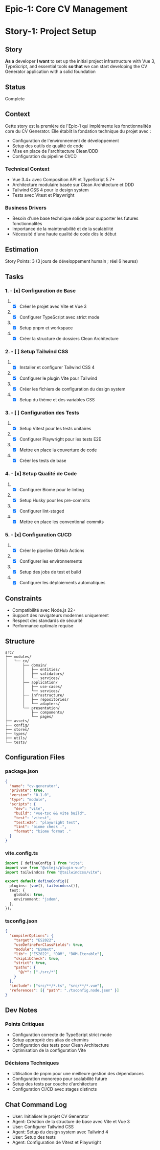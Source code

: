 # Epic-1: Core CV Management

# Story-1: Project Setup

## Story

**As a** developer
**I want** to set up the initial project infrastructure with Vue 3, TypeScript, and essential tools
**so that** we can start developing the CV Generator application with a solid foundation

## Status

Complete

## Context

Cette story est la première de l'Epic-1 qui implémente les fonctionnalités core du CV Generator. Elle établit la fondation technique du projet avec :

- Configuration de l'environnement de développement
- Setup des outils de qualité de code
- Mise en place de l'architecture Clean/DDD
- Configuration du pipeline CI/CD

### Technical Context

- Vue 3.4+ avec Composition API et TypeScript 5.7+
- Architecture modulaire basée sur Clean Architecture et DDD
- Tailwind CSS 4 pour le design system
- Tests avec Vitest et Playwright

### Business Drivers

- Besoin d'une base technique solide pour supporter les futures fonctionnalités
- Importance de la maintenabilité et de la scalabilité
- Nécessité d'une haute qualité de code dès le début

## Estimation

Story Points: 3 (3 jours de développement humain ; réel 6 heures)

## Tasks

### 1. - [x] Configuration de Base

1.  - [x] Créer le projet avec Vite et Vue 3
2.  - [x] Configurer TypeScript avec strict mode
3.  - [x] Setup pnpm et workspace
4.  - [x] Créer la structure de dossiers Clean Architecture

### 2. - [ ] Setup Tailwind CSS

1.  - [x] Installer et configurer Tailwind CSS 4
2.  - [x] Configurer le plugin Vite pour Tailwind
3.  - [x] Créer les fichiers de configuration du design system
4.  - [x] Setup du thème et des variables CSS

### 3. - [ ] Configuration des Tests

1.  - [x] Setup Vitest pour les tests unitaires
2.  - [x] Configurer Playwright pour les tests E2E
3.  - [x] Mettre en place la couverture de code
4.  - [x] Créer les tests de base

### 4. - [x] Setup Qualité de Code

1.  - [x] Configurer Biome pour le linting
2.  - [x] Setup Husky pour les pre-commits
3.  - [x] Configurer lint-staged
4.  - [x] Mettre en place les conventional commits

### 5. - [x] Configuration CI/CD

1.  - [x] Créer le pipeline GitHub Actions
2.  - [x] Configurer les environnements
3.  - [x] Setup des jobs de test et build
4.  - [x] Configurer les déploiements automatiques

## Constraints

- Compatibilité avec Node.js 22+
- Support des navigateurs modernes uniquement
- Respect des standards de sécurité
- Performance optimale requise

## Structure

```
src/
├── modules/
│   └── cv/
│       ├── domain/
│       │   ├── entities/
│       │   ├── validators/
│       │   └── services/
│       ├── application/
│       │   ├── use-cases/
│       │   └── services/
│       ├── infrastructure/
│       │   ├── repositories/
│       │   └── adapters/
│       └── presentation/
│           ├── components/
│           └── pages/
├── assets/
├── config/
├── stores/
├── types/
├── utils/
└── tests/
```

## Configuration Files

### package.json

```json
{
  "name": "cv-generator",
  "private": true,
  "version": "0.1.0",
  "type": "module",
  "scripts": {
    "dev": "vite",
    "build": "vue-tsc && vite build",
    "test": "vitest",
    "test:e2e": "playwright test",
    "lint": "biome check .",
    "format": "biome format ."
  }
}
```

### vite.config.ts

```typescript
import { defineConfig } from "vite";
import vue from "@vitejs/plugin-vue";
import tailwindcss from "@tailwindcss/vite";

export default defineConfig({
  plugins: [vue(), tailwindcss()],
  test: {
    globals: true,
    environment: "jsdom",
  },
});
```

### tsconfig.json

```json
{
  "compilerOptions": {
    "target": "ES2022",
    "useDefineForClassFields": true,
    "module": "ESNext",
    "lib": ["ES2022", "DOM", "DOM.Iterable"],
    "skipLibCheck": true,
    "strict": true,
    "paths": {
      "@/*": ["./src/*"]
    }
  },
  "include": ["src/**/*.ts", "src/**/*.vue"],
  "references": [{ "path": "./tsconfig.node.json" }]
}
```

## Dev Notes

### Points Critiques

- Configuration correcte de TypeScript strict mode
- Setup approprié des alias de chemins
- Configuration des tests pour Clean Architecture
- Optimisation de la configuration Vite

### Décisions Techniques

- Utilisation de pnpm pour une meilleure gestion des dépendances
- Configuration monorepo pour scalabilité future
- Setup des tests par couche d'architecture
- Configuration CI/CD avec stages distincts

## Chat Command Log

- User: Initialiser le projet CV Generator
- Agent: Création de la structure de base avec Vite et Vue 3
- User: Configurer Tailwind CSS
- Agent: Setup du design system avec Tailwind 4
- User: Setup des tests
- Agent: Configuration de Vitest et Playwright
